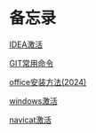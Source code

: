 # 备忘录



[IDEA激活](./docs/IDEA激活.md)

[GIT常用命令](./docs/git命令.md)

[office安装方法(2024)](./docs/office安装方法(2024).md)

[windows激活](./docs/windows激活.md)

[navicat激活](./docs/navicat激活.md)
